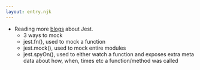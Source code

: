 ```yaml
---
layout: entry.njk
---
```


- Reading more [blogs](https://www.loupetestware.com/post/mocking-api-calls-with-jest) about Jest.
    - 3 ways to mock 
    - jest.fn(), used to mock a function
    - jest.mock(), used to mock entire modules
    - jest.spyOn(), used to either watch a function and exposes extra meta data about how, when, times etc a function/method was called 

